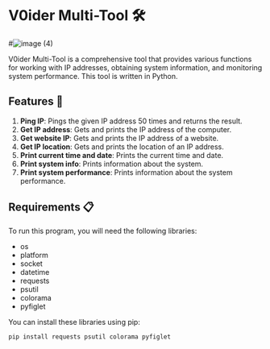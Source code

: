 # V0ider Multi-Tool 🛠️
#![image (4)](https://github.com/BrewsPlays/V0ider-Multi-Tool/assets/138779711/987707cb-47c2-4bab-a556-df59de69f1bb)

V0ider Multi-Tool is a comprehensive tool that provides various functions for working with IP addresses, obtaining system information, and monitoring system performance. This tool is written in Python.

## Features 🎯


1. **Ping IP**: Pings the given IP address 50 times and returns the result.
2. **Get IP address**: Gets and prints the IP address of the computer.
3. **Get website IP**: Gets and prints the IP address of a website.
4. **Get IP location**: Gets and prints the location of an IP address.
5. **Print current time and date**: Prints the current time and date.
6. **Print system info**: Prints information about the system.
7. **Print system performance**: Prints information about the system performance.

## Requirements 📋

To run this program, you will need the following libraries:

- os
- platform
- socket
- datetime
- requests
- psutil
- colorama
- pyfiglet

You can install these libraries using pip:

```bash
pip install requests psutil colorama pyfiglet

